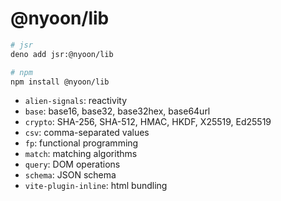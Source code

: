 # @nyoon/lib

```sh
# jsr
deno add jsr:@nyoon/lib

# npm
npm install @nyoon/lib
```

- `alien-signals`: reactivity
- `base`: base16, base32, base32hex, base64url
- `crypto`: SHA-256, SHA-512, HMAC, HKDF, X25519, Ed25519
- `csv`: comma-separated values
- `fp`: functional programming
- `match`: matching algorithms
- `query`: DOM operations
- `schema`: JSON schema
- `vite-plugin-inline`: html bundling
